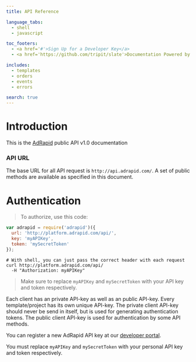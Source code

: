 ```yaml
---
title: API Reference

language_tabs:
  - shell
  - javascript

toc_footers:
  - <a href='#'>Sign Up for a Developer Key</a>
  - <a href='https://github.com/tripit/slate'>Documentation Powered by Slate</a>

includes:
  - templates
  - orders
  - events
  - errors

search: true
---
```


# Introduction

This is the [AdRapid](http://www.adrapid.com) public API v1.0 documentation

### API URL
The base URL for all API request is `http://api.adrapid.com/`. A set of public methods are available as specified in this document.

# Authentication

> To authorize, use this code:

```javascript
var adrapid = require('adrapid')({
  url: 'http://platform.adrapid.com/api/',
  key: 'myAPIKey',
  token: 'mySecretToken'
});

```

```shell
# With shell, you can just pass the correct header with each request
curl http://platform.adrapid.com/api/
  -H "Authorization: myAPIKey"
```

> Make sure to replace `myAPIKey` and `mySecretToken` with your API key and token respectively.

Each client has an private API-key as well as an public API-key. Every template/project
has its own unique API-key. The private client API-key should never be send in itself,
but is used for generating authentication tokens. The public client API-key is used for
authentication by some API methods.

You can register a new AdRapid API key at our [developer portal](http://adrapid.com/developers).

<aside class="notice">
You must replace <code>myAPIKey</code> and <code>mySecretToken</code> with your
personal API key and token respectively.
</aside>


